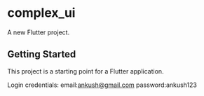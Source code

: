 # complex_ui

A new Flutter project.

## Getting Started

This project is a starting point for a Flutter application.

Login credentials:
email:ankush@gmail.com
password:ankush123


